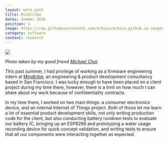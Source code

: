```yaml
---
layout: work_post
title: Mindtribe
dates: Summer 2016
position: 1
image: https://raw.githubusercontent.com/echiou/echiou.github.io-images/master/Work/MT/Nightlight.png
category: software
context: research
---
```

![][mindtribe-1]

*Photo taken by my good friend [Michael Choi](http://mechachoi.com).*

This past summer, I had privilege of working as a firmware engineering intern at [Mindtribe](http://mindtribe.com), an engineering & product development consultancy based in San Francisco. I was lucky enough to have been placed on a client project during my time there, however, there is a limit on how much I can share about my work because of confidentiality contracts.

In my time there, I worked on two main things: a consumer electronics device, and an internal Internet of Things project. Both of those let me learn a lot of essential product development skills, not only writing production code for the client, but also conducting battery rundown tests to evaluate our battery IC, bringing up an ESP8266 and prototyping a water usage recording device for quick concept validation, and writing tests to ensure that all our components were interacting together as expected.

[mindtribe-1]: https://raw.githubusercontent.com/echiou/echiou.github.io-images/master/Work/MT/Nightlight.png

